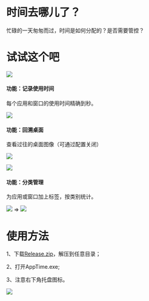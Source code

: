 # 时间去哪儿了？
忙碌的一天匆匆而过，时间是如何分配的？是否需要管控？

# 试试这个吧
![](https://github.com/newdraw/AppTime/blob/master/files/tv.jpg) 

#### 功能：记录使用时间
每个应用和窗口的使用时间精确到秒。

![](https://github.com/newdraw/AppTime/blob/master/files/list.jpg)

#### 功能：回溯桌面
查看过往的桌面图像（可通过配置关闭）

![](https://github.com/newdraw/AppTime/blob/master/files/time.jpg)

![](https://github.com/newdraw/AppTime/blob/master/files/playback.gif)

#### 功能：分类管理
为应用或窗口加上标签，按类别统计。

![](https://github.com/newdraw/AppTime/blob/master/files/tag.jpg)
=>
![](https://github.com/newdraw/AppTime/blob/master/files/tagview.jpg)
 
# 使用方法
1、下载[Release.zip](https://github.com/newdraw/AppTime/raw/master/Release.zip)，解压到任意目录；

2、打开AppTime.exe;

3、注意右下角托盘图标。

![](https://github.com/newdraw/AppTime/blob/master/files/icon.jpg) 
